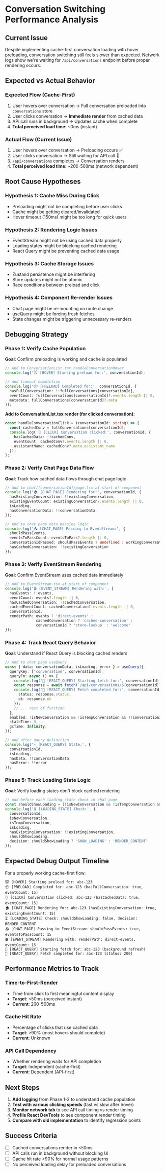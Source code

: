 # Conversation Switching Performance Analysis

## Current Issue

Despite implementing cache-first conversation loading with hover preloading, conversation switching still feels slower than expected. Network logs show we're waiting for `/api/conversations` endpoint before proper rendering occurs.

## Expected vs Actual Behavior

### Expected Flow (Cache-First)
1. User hovers over conversation → Full conversation preloaded into `conversations` store
2. User clicks conversation → **Immediate render** from cached data
3. API call runs in background → Updates cache when complete
4. **Total perceived load time**: ~0ms (instant)

### Actual Flow (Current Issue)
1. User hovers over conversation → Preloading occurs ✅
2. User clicks conversation → Still waiting for API call 🚨
3. `/api/conversations` completes → Conversation renders
4. **Total perceived load time**: ~200-500ms (network dependent)

## Root Cause Hypotheses

### Hypothesis 1: Cache Miss During Click
- Preloading might not be completing before user clicks
- Cache might be getting cleared/invalidated
- Hover timeout (150ms) might be too long for quick users

### Hypothesis 2: Rendering Logic Issues
- EventStream might not be using cached data properly
- Loading states might be blocking cached rendering
- React Query might be preventing cached data usage

### Hypothesis 3: Cache Storage Issues
- Zustand persistence might be interfering
- Store updates might not be atomic
- Race conditions between preload and click

### Hypothesis 4: Component Re-render Issues
- Chat page might be re-mounting on route change
- useQuery might be forcing fresh fetches
- State changes might be triggering unnecessary re-renders

## Debugging Strategy

### Phase 1: Verify Cache Population
**Goal**: Confirm preloading is working and cache is populated

```typescript
// Add to ConversationList.tsx handleConversationHover
console.log('🐭 [HOVER] Starting preload for:', conversationId);

// Add timeout completion
console.log('📦 [PRELOAD] Completed for:', conversationId, {
  hasFullConversation: !!fullConversations[conversationId],
  eventCount: fullConversations[conversationId]?.events.length || 0,
  metadata: fullConversations[conversationId]?.meta
});
```

**Add to ConversationList.tsx render (for clicked conversation):**
```typescript
const handleConversationClick = (conversationId: string) => {
  const cachedConv = fullConversations[conversationId];
  console.log('👆 [CLICK] Conversation clicked:', conversationId, {
    hasCachedData: !!cachedConv,
    eventCount: cachedConv?.events.length || 0,
    assistantName: cachedConv?.meta.assistant_name
  });
};
```

### Phase 2: Verify Chat Page Data Flow
**Goal**: Track how cached data flows through chat page logic

```typescript
// Add to chat/[conversationId]/page.tsx at start of component
console.log('🏠 [CHAT_PAGE] Rendering for:', conversationId, {
  hasExistingConversation: !!existingConversation,
  existingEventCount: existingConversation?.events.length || 0,
  isLoading,
  hasConversationData: !!conversationData
});

// Add to chat page data passing logic
console.log('📤 [CHAT_PAGE] Passing to EventStream:', {
  shouldPassEvents,
  eventsToPassCount: eventsToPass?.length || 0,
  conversationIdPassed: shouldPassEvents ? undefined : workingConversationId,
  hasCachedConversation: !!existingConversation
});
```

### Phase 3: Verify EventStream Rendering
**Goal**: Confirm EventStream uses cached data immediately

```typescript
// Add to EventStream.tsx at start of component
console.log('🎬 [EVENT_STREAM] Rendering with:', {
  hasEvents: !!events,
  eventCount: events?.length || 0,
  hasCachedConversation: !!cachedConversation,
  cachedEventCount: cachedConversation?.events.length || 0,
  conversationId,
  renderPath: events ? 'direct-events' : 
              cachedConversation ? 'cached-conversation' : 
              conversationId ? 'store-lookup' : 'welcome'
});
```

### Phase 4: Track React Query Behavior
**Goal**: Understand if React Query is blocking cached renders

```typescript
// Add to chat page useQuery
const { data: conversationData, isLoading, error } = useQuery({
  queryKey: ['conversation', conversationId],
  queryFn: async () => {
    console.log('🔄 [REACT_QUERY] Starting fetch for:', conversationId);
    const response = await fetch(`/api/conversations/${conversationId}?include_events=true`);
    console.log('📡 [REACT_QUERY] Fetch completed for:', conversationId, {
      status: response.status,
      ok: response.ok
    });
    // ... rest of function
  },
  enabled: !isNewConversation && !isTempConversation && !!conversationId,
  staleTime: 0,
  gcTime: Infinity,
});

// Add after query definition
console.log('⚛️ [REACT_QUERY] State:', {
  conversationId,
  isLoading,
  hasData: !!conversationData,
  hasError: !!error
});
```

### Phase 5: Track Loading State Logic
**Goal**: Verify loading states don't block cached rendering

```typescript
// Add before each loading state check in chat page
const shouldShowLoading = (!isNewConversation && !isTempConversation && isLoading && !existingConversation);
console.log('⏳ [LOADING_STATE] Check:', {
  conversationId,
  isNewConversation,
  isTempConversation,
  isLoading,
  hasExistingConversation: !!existingConversation,
  shouldShowLoading,
  decision: shouldShowLoading ? 'SHOW_LOADING' : 'RENDER_CONTENT'
});
```

## Expected Debug Output Timeline

For a properly working cache-first flow:

```
🐭 [HOVER] Starting preload for: abc-123
📦 [PRELOAD] Completed for: abc-123 (hasFullConversation: true, eventCount: 15)
👆 [CLICK] Conversation clicked: abc-123 (hasCachedData: true, eventCount: 15)
🏠 [CHAT_PAGE] Rendering for: abc-123 (hasExistingConversation: true, existingEventCount: 15)
⏳ [LOADING_STATE] Check: shouldShowLoading: false, decision: RENDER_CONTENT
📤 [CHAT_PAGE] Passing to EventStream: shouldPassEvents: true, eventsToPassCount: 15
🎬 [EVENT_STREAM] Rendering with: renderPath: direct-events, eventCount: 15
🔄 [REACT_QUERY] Starting fetch for: abc-123 (background refresh)
📡 [REACT_QUERY] Fetch completed for: abc-123 (status: 200)
```

## Performance Metrics to Track

### Time-to-First-Render
- Time from click to first meaningful content display
- **Target**: <50ms (perceived instant)
- **Current**: 200-500ms

### Cache Hit Rate
- Percentage of clicks that use cached data
- **Target**: >90% (most hovers should complete)
- **Current**: Unknown

### API Call Dependency
- Whether rendering waits for API completion
- **Target**: Independent (cache-first)
- **Current**: Dependent (API-first)

## Next Steps

1. **Add logging** from Phase 1-2 to understand cache population
2. **Test with various clicking speeds** (fast vs slow after hover)
3. **Monitor network tab** to see API call timing vs render timing
4. **Profile React DevTools** to see component render timing
5. **Compare with old implementation** to identify regression points

## Success Criteria

- [ ] Cached conversations render in <50ms
- [ ] API calls run in background without blocking UI
- [ ] Cache hit rate >90% for normal usage patterns
- [ ] No perceived loading delay for preloaded conversations